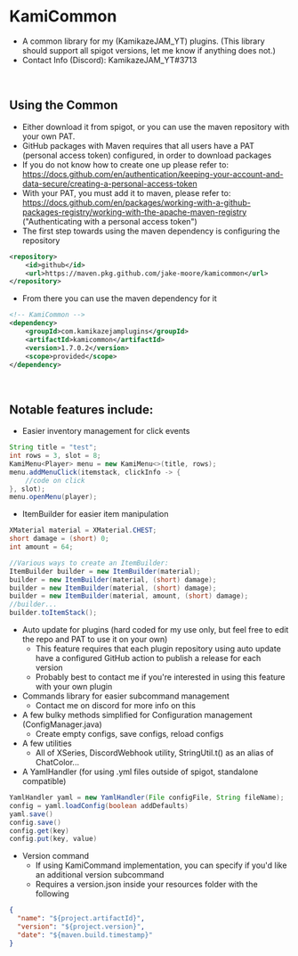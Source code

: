 # KamiCommon

- A common library for my (KamikazeJAM_YT) plugins. (This library should support all spigot versions, let me know if anything does not.)
-  Contact Info (Discord): KamikazeJAM_YT#3713

&nbsp;

## Using the Common
- Either download it from spigot, or you can use the maven repository with your own PAT.
- GitHub packages with Maven requires that all users have a PAT (personal access token) configured, in order to download packages
- If you do not know how to create one up please refer to: https://docs.github.com/en/authentication/keeping-your-account-and-data-secure/creating-a-personal-access-token
- With your PAT, you must add it to maven, please refer to: https://docs.github.com/en/packages/working-with-a-github-packages-registry/working-with-the-apache-maven-registry ("Authenticating with a personal access token")
- The first step towards using the maven dependency is configuring the repository
```xml
<repository>
    <id>github</id>
    <url>https://maven.pkg.github.com/jake-moore/kamicommon</url>
</repository>
```
- From there you can use the maven dependency for it
```xml
<!-- KamiCommon -->
<dependency>
    <groupId>com.kamikazejamplugins</groupId>
    <artifactId>kamicommon</artifactId>
    <version>1.7.0.2</version>
    <scope>provided</scope>
</dependency>
```

&nbsp;
&nbsp;

## Notable features include:
- Easier inventory management for click events
``` java
String title = "test";
int rows = 3, slot = 8;
KamiMenu<Player> menu = new KamiMenu<>(title, rows);
menu.addMenuClick(itemstack, clickInfo -> {
    //code on click
}, slot);
menu.openMenu(player);
```
- ItemBuilder for easier item manipulation
``` java
XMaterial material = XMaterial.CHEST;
short damage = (short) 0;
int amount = 64;

//Various ways to create an ItemBuilder:
ItemBuilder builder = new ItemBuilder(material);
builder = new ItemBuilder(material, (short) damage);
builder = new ItemBuilder(material, (short) damage);
builder = new ItemBuilder(material, amount, (short) damage);
//builder...
builder.toItemStack();
```
- Auto update for plugins (hard coded for my use only, but feel free to edit the repo and PAT to use it on your own)
   - This feature requires that each plugin repository using auto update have a configured GitHub action to publish a release for each version
   - Probably best to contact me if you're interested in using this feature with your own plugin
- Commands library for easier subcommand management
   - Contact me on discord for more info on this
- A few bulky methods simplified for Configuration management (ConfigManager.java)
   - Create empty configs, save configs, reload configs 
- A few utilities
   - All of XSeries, DiscordWebhook utility, StringUtil.t() as an alias of ChatColor...
- A YamlHandler (for using .yml files outside of spigot, standalone compatible)
``` java
YamlHandler yaml = new YamlHandler(File configFile, String fileName);
config = yaml.loadConfig(boolean addDefaults)
yaml.save()
config.save()
config.get(key)
config.put(key, value)
```
- Version command
   - If using KamiCommand implementation, you can specify if you'd like an additional version subcommand
   - Requires a version.json inside your resources folder with the following
```json
{
  "name": "${project.artifactId}",
  "version": "${project.version}",
  "date": "${maven.build.timestamp}"
}
```
